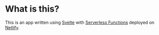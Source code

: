 # What is this?

This is an app written using [Svelte](https://svelte.dev/) with [Serverless Functions](https://docs.netlify.com/functions/overview/) deployed on [Netlify](https://netlify.com).
